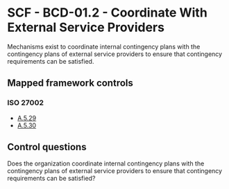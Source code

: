 # SCF - BCD-01.2 - Coordinate With External Service Providers
Mechanisms exist to coordinate internal contingency plans with the contingency plans of external service providers to ensure that contingency requirements can be satisfied.
## Mapped framework controls
### ISO 27002
- [A.5.29](../iso27002/a-5.md#a529)
- [A.5.30](../iso27002/a-5.md#a530)
  
## Control questions
Does the organization coordinate internal contingency plans with the contingency plans of external service providers to ensure that contingency requirements can be satisfied?
  
